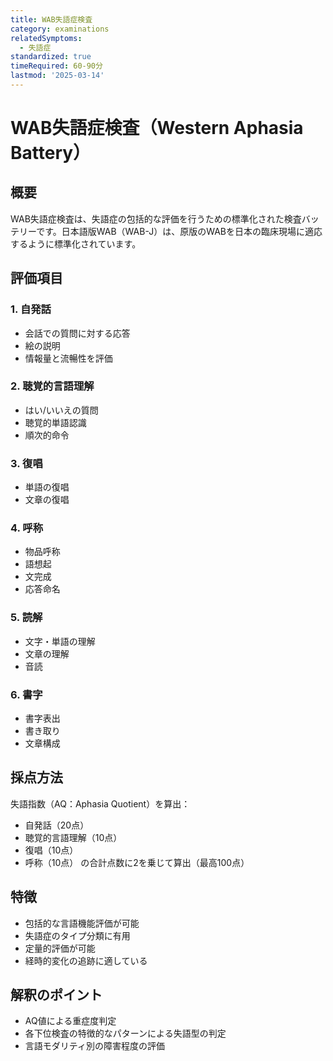 ```yaml
---
title: WAB失語症検査
category: examinations
relatedSymptoms:
  - 失語症
standardized: true
timeRequired: 60-90分
lastmod: '2025-03-14'
---
```


# WAB失語症検査（Western Aphasia Battery）

## 概要
WAB失語症検査は、失語症の包括的な評価を行うための標準化された検査バッテリーです。日本語版WAB（WAB-J）は、原版のWABを日本の臨床現場に適応するように標準化されています。

## 評価項目

### 1. 自発話
- 会話での質問に対する応答
- 絵の説明
- 情報量と流暢性を評価

### 2. 聴覚的言語理解
- はい/いいえの質問
- 聴覚的単語認識
- 順次的命令

### 3. 復唱
- 単語の復唱
- 文章の復唱

### 4. 呼称
- 物品呼称
- 語想起
- 文完成
- 応答命名

### 5. 読解
- 文字・単語の理解
- 文章の理解
- 音読

### 6. 書字
- 書字表出
- 書き取り
- 文章構成

## 採点方法
失語指数（AQ：Aphasia Quotient）を算出：
- 自発話（20点）
- 聴覚的言語理解（10点）
- 復唱（10点）
- 呼称（10点）
の合計点数に2を乗じて算出（最高100点）

## 特徴
- 包括的な言語機能評価が可能
- 失語症のタイプ分類に有用
- 定量的評価が可能
- 経時的変化の追跡に適している

## 解釈のポイント
- AQ値による重症度判定
- 各下位検査の特徴的なパターンによる失語型の判定
- 言語モダリティ別の障害程度の評価 
